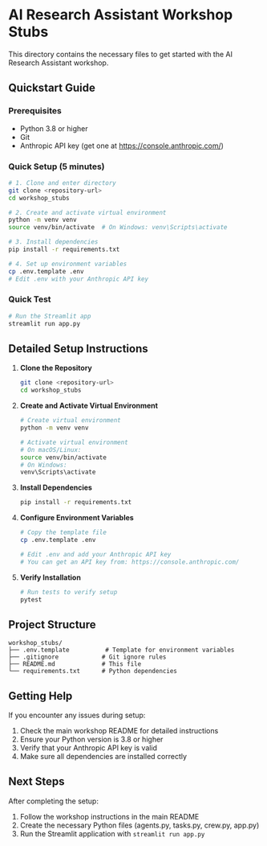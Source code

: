 # AI Research Assistant Workshop Stubs

This directory contains the necessary files to get started with the AI Research Assistant workshop.

## Quickstart Guide

### Prerequisites
- Python 3.8 or higher
- Git
- Anthropic API key (get one at https://console.anthropic.com/)

### Quick Setup (5 minutes)
```bash
# 1. Clone and enter directory
git clone <repository-url>
cd workshop_stubs

# 2. Create and activate virtual environment
python -m venv venv
source venv/bin/activate  # On Windows: venv\Scripts\activate

# 3. Install dependencies
pip install -r requirements.txt

# 4. Set up environment variables
cp .env.template .env
# Edit .env with your Anthropic API key
```

### Quick Test
```bash
# Run the Streamlit app
streamlit run app.py
```

## Detailed Setup Instructions

1. **Clone the Repository**
   ```bash
   git clone <repository-url>
   cd workshop_stubs
   ```

2. **Create and Activate Virtual Environment**
   ```bash
   # Create virtual environment
   python -m venv venv
   
   # Activate virtual environment
   # On macOS/Linux:
   source venv/bin/activate
   # On Windows:
   venv\Scripts\activate
   ```

3. **Install Dependencies**
   ```bash
   pip install -r requirements.txt
   ```

4. **Configure Environment Variables**
   ```bash
   # Copy the template file
   cp .env.template .env
   
   # Edit .env and add your Anthropic API key
   # You can get an API key from: https://console.anthropic.com/
   ```

5. **Verify Installation**
   ```bash
   # Run tests to verify setup
   pytest
   ```

## Project Structure

```
workshop_stubs/
├── .env.template          # Template for environment variables
├── .gitignore            # Git ignore rules
├── README.md             # This file
└── requirements.txt      # Python dependencies
```

## Getting Help

If you encounter any issues during setup:

1. Check the main workshop README for detailed instructions
2. Ensure your Python version is 3.8 or higher
3. Verify that your Anthropic API key is valid
4. Make sure all dependencies are installed correctly

## Next Steps

After completing the setup:

1. Follow the workshop instructions in the main README
2. Create the necessary Python files (agents.py, tasks.py, crew.py, app.py)
3. Run the Streamlit application with `streamlit run app.py` 